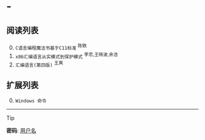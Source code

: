 # - 
    

## 阅读列表

0. `C语言编程魔法书基于C11标准` <sup>陈轶</sup>  
0. `x86汇编语言从实模式到保护模式` <sup>李忠,王晓波,余洁</sup>  
0. `汇编语言(第四版)` <sup>王爽</sup>  
    

## 扩展列表

0. `Windows 命令`  
    

***  
> [!TIP]
> **密码**: [用户名](https://github.com/wjshan0808)   

